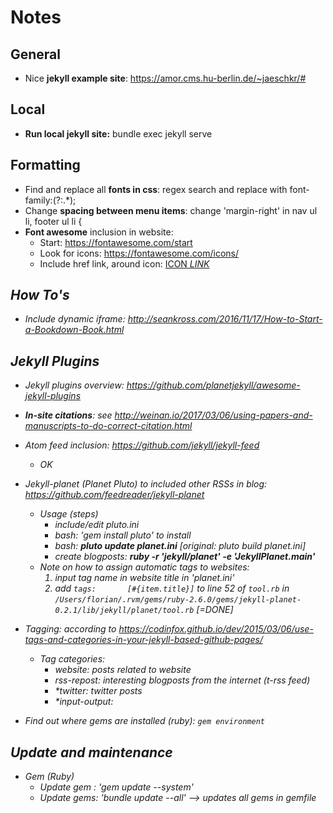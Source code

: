 # Notes

## General
- Nice **jekyll example site**: https://amor.cms.hu-berlin.de/~jaeschkr/#

## Local
- **Run local jekyll site:** bundle exec jekyll serve

## Formatting
- Find and replace all **fonts in css**: regex search and replace with font-family:(?:.*);
- Change **spacing between menu items**: change 'margin-right' in nav ul li, footer ul li {
- **Font awesome** inclusion in website:
	- Start: https://fontawesome.com/start
	- Look for icons: https://fontawesome.com/icons/
	- Include href link, around icon: <a href="http://....." target="_blank">ICON <i> LINK </a>
		
## How To's
- Include dynamic iframe: http://seankross.com/2016/11/17/How-to-Start-a-Bookdown-Book.html

## Jekyll Plugins
- Jekyll plugins overview: https://github.com/planetjekyll/awesome-jekyll-plugins

- **In-site citations**: see http://weinan.io/2017/03/06/using-papers-and-manuscripts-to-do-correct-citation.html
- Atom feed inclusion: https://github.com/jekyll/jekyll-feed
	- OK
- Jekyll-planet (Planet Pluto) to included other RSSs in blog: https://github.com/feedreader/jekyll-planet
	- Usage (steps)
		- include/edit pluto.ini
		- bash: 'gem install pluto' to install
		- bash: **pluto update planet.ini** [original: pluto build planet.ini]
		- create blogposts: **ruby -r 'jekyll/planet' -e 'JekyllPlanet.main'**
	- Note on how to assign automatic tags to websites:
		1. input tag name in website title in 'planet.ini'
		2. add `tags:       [#{item.title}]` to line 52 of `tool.rb` in `/Users/florian/.rvm/gems/ruby-2.6.0/gems/jekyll-planet-0.2.1/lib/jekyll/planet/tool.rb` [=DONE]
- Tagging: according to https://codinfox.github.io/dev/2015/03/06/use-tags-and-categories-in-your-jekyll-based-github-pages/
	- Tag categories:
		- website: posts related to website
		- rss-repost: interesting blogposts from the internet (t-rss feed)
		- *twitter: twitter posts
		- *input-output:
		
		
- Find out where gems are installed (ruby): `gem environment`
		
## Update and maintenance
- Gem (Ruby)
	- Update gem : 'gem update --system'
	- Update gems: 'bundle update --all' --> updates all gems in gemfile
		